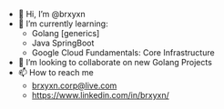 - 👋 Hi, I’m @brxyxn
- 🌱 I’m currently learning:
  - Golang [generics]
  - Java SpringBoot
  - Google Cloud Fundamentals: Core Infrastructure
- 💞️ I’m looking to collaborate on new Golang Projects
- 📫 How to reach me
  - brxyxn.corp@live.com
  - https://www.linkedin.com/in/brxyxn/
<!---
brxyxn/brxyxn is a ✨ special ✨ repository because its `README.md` (this file) appears on your GitHub profile.
You can click the Preview link to take a look at your changes.

Working on it! :D
- 👀 I’m interested in 
--->
